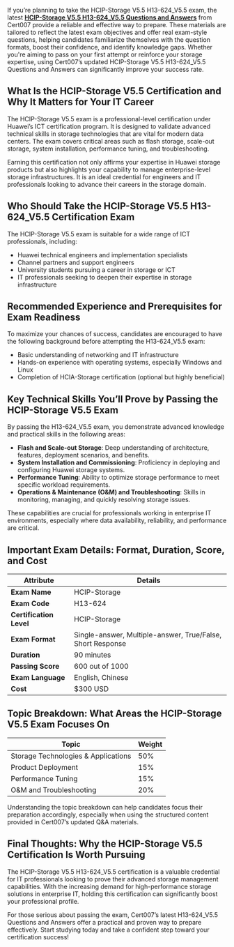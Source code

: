 If you’re planning to take the HCIP-Storage V5.5 H13-624_V5.5 exam, the latest [**HCIP-Storage V5.5 H13-624_V5.5 Questions and Answers**](https://www.cert007.com/exam/h13-624_v5-5/) from Cert007 provide a reliable and effective way to prepare. These materials are tailored to reflect the latest exam objectives and offer real exam-style questions, helping candidates familiarize themselves with the question formats, boost their confidence, and identify knowledge gaps. Whether you're aiming to pass on your first attempt or reinforce your storage expertise, using Cert007’s updated HCIP-Storage V5.5 H13-624_V5.5 Questions and Answers can significantly improve your success rate.

## What Is the HCIP-Storage V5.5 Certification and Why It Matters for Your IT Career

The HCIP-Storage V5.5 exam is a professional-level certification under Huawei’s ICT certification program. It is designed to validate advanced technical skills in storage technologies that are vital for modern data centers. The exam covers critical areas such as flash storage, scale-out storage, system installation, performance tuning, and troubleshooting.

Earning this certification not only affirms your expertise in Huawei storage products but also highlights your capability to manage enterprise-level storage infrastructures. It is an ideal credential for engineers and IT professionals looking to advance their careers in the storage domain.

## Who Should Take the HCIP-Storage V5.5 H13-624_V5.5 Certification Exam

The HCIP-Storage V5.5 exam is suitable for a wide range of ICT professionals, including:

- Huawei technical engineers and implementation specialists
- Channel partners and support engineers
- University students pursuing a career in storage or ICT
- IT professionals seeking to deepen their expertise in storage infrastructure

## Recommended Experience and Prerequisites for Exam Readiness

To maximize your chances of success, candidates are encouraged to have the following background before attempting the H13-624_V5.5 exam:

- Basic understanding of networking and IT infrastructure
- Hands-on experience with operating systems, especially Windows and Linux
- Completion of HCIA-Storage certification (optional but highly beneficial)

## Key Technical Skills You’ll Prove by Passing the HCIP-Storage V5.5 Exam

By passing the H13-624_V5.5 exam, you demonstrate advanced knowledge and practical skills in the following areas:

- **Flash and Scale-out Storage**: Deep understanding of architecture, features, deployment scenarios, and benefits.
- **System Installation and Commissioning**: Proficiency in deploying and configuring Huawei storage systems.
- **Performance Tuning**: Ability to optimize storage performance to meet specific workload requirements.
- **Operations & Maintenance (O&M) and Troubleshooting**: Skills in monitoring, managing, and quickly resolving storage issues.

These capabilities are crucial for professionals working in enterprise IT environments, especially where data availability, reliability, and performance are critical.

## Important Exam Details: Format, Duration, Score, and Cost

| **Attribute** | **Details** |
| --- | --- |
| **Exam Name** | HCIP-Storage |
| **Exam Code** | H13-624 |
| **Certification Level** | HCIP-Storage |
| **Exam Format** | Single-answer, Multiple-answer, True/False, Short Response |
| **Duration** | 90 minutes |
| **Passing Score** | 600 out of 1000 |
| **Exam Language** | English, Chinese |
| **Cost** | $300 USD |

## Topic Breakdown: What Areas the HCIP-Storage V5.5 Exam Focuses On

| **Topic** | **Weight** |
| --- | --- |
| Storage Technologies & Applications | 50% |
| Product Deployment | 15% |
| Performance Tuning | 15% |
| O&M and Troubleshooting | 20% |

Understanding the topic breakdown can help candidates focus their preparation accordingly, especially when using the structured content provided in Cert007’s updated Q&A materials.

## Final Thoughts: Why the HCIP-Storage V5.5 Certification Is Worth Pursuing

The HCIP-Storage V5.5 H13-624_V5.5 certification is a valuable credential for IT professionals looking to prove their advanced storage management capabilities. With the increasing demand for high-performance storage solutions in enterprise IT, holding this certification can significantly boost your professional profile.

For those serious about passing the exam, Cert007’s latest H13-624_V5.5 Questions and Answers offer a practical and proven way to prepare effectively. Start studying today and take a confident step toward your certification success!
